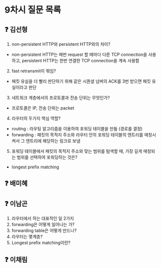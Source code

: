# 9차시 질문 목록

## ❓ 김선형
1. non-persistent HTTP와 persistent HTTP와의 차이?
- non-persistent HTTP는 매번 request 할 때마다 다른 TCP connection을 사용하고, persistent HTTP는 한번 연결한 TCP connection을 계속 사용함
2. fast retransmit이 뭐임? 
- 패킷 유실을 더 빨리 판단하기 위해 같은 시퀀셜 넘버의 ACK를 3번 받으면 패킷 유실이라고 판단
3. 네트워크 계층에서의 프로토콜과 전송 단위는 무엇인가? 
- 프로토콜은 IP, 전송 단위는 packet
4. 라우터의 두가지 핵심 역할?
- routing : 라우팅 알고리즘을 이용하여 포워딩 테이블을 만듦 (경로를 결정)
- forwarding : 패킷의 목적지 주소와 라우터 안의 포워딩 테이블의 엔트리를 매칭시켜서 그 엔트리에 해당하는 링크로 보냄
5. 포워딩 테이블에서 패킷의 목적지 주소와 맞는 범위를 탐색할 때, 가장 길게 매칭되는 범위를 선택하여 포워딩하는 것은?
- longest prefix matching

## ❓ 배미혜


## ❓ 이남곤

1. 라우터에서 하는 대표적인 일 2가지
2. forwarding은 어떻게 일어나는 가?
3. forwarding table은 어떻게 만드나?
4. 라우터는 몇계층?
5. Longest prefix matching이란?

## ❓ 이채림
